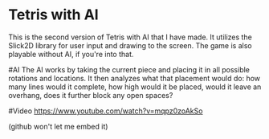 # Tetris with AI

This is the second version of Tetris with AI that I have made. It utilizes the Slick2D library for user input and drawing to the screen. The game is also playable without AI, if you're into that.

#AI
The AI works by taking the current piece and placing it in all possible rotations and locations. It then analyzes what that placement would do: how many lines would it complete, how high would it be placed, would it leave an overhang, does it further block any open spaces?

#Video
https://www.youtube.com/watch?v=mqpz0zoAkSo

(github won't let me embed it)
